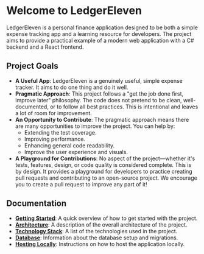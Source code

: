 # Welcome to LedgerEleven

LedgerEleven is a personal finance application designed to be both a simple expense tracking app and a learning resource for developers. The project aims to provide a practical example of a modern web application with a C# backend and a React frontend.

## Project Goals

*   **A Useful App**: LedgerEleven is a genuinely useful, simple expense tracker. It aims to do one thing and do it well.
*   **Pragmatic Approach**: This project follows a "get the job done first, improve later" philosophy. The code does not pretend to be clean, well-documented, or to follow all best practices. This is intentional and leaves a lot of room for improvement.
*   **An Opportunity to Contribute**: The pragmatic approach means there are many opportunities to improve the project. You can help by:
    *   Extending the test coverage.
    *   Improving performance.
    *   Enhancing general code readability.
    *   Improve the user experience and visuals.
*   **A Playground for Contributions**: No aspect of the project—whether it's tests, features, design, or code quality is considered complete. This is by design. It provides a playground for developers to practice creating pull requests and contributing to an open-source project. We encourage you to create a pull request to improve any part of it!

## Documentation

*   **[Getting Started](./getting-started/index.md)**: A quick overview of how to get started with the project.
*   **[Architecture](./architecture/index.md)**: A description of the overall architecture of the project.
*   **[Technology Stack](./technology/index.md)**: A list of the technologies used in the project.
*   **[Database](./database/index.md)**: Information about the database setup and migrations.
*   **[Hosting Locally](./hosting/index.md)**: Instructions on how to host the application locally.
